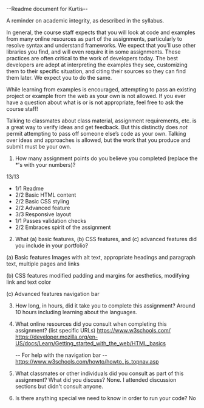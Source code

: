 --Readme document for Kurtis--

A reminder on academic integrity, as described in the syllabus.

In general, the course staff expects that you will look at code and examples from many online resources as part of the assignments, particularly to resolve syntax and understand frameworks. We expect that you'll use other libraries you find, and will even require it in some assignments. These practices are often critical to the work of developers today. The best developers are adept at interpreting the examples they see, customizing them to their specific situation, and citing their sources so they can find them later. We expect you to do the same.

While learning from examples is encouraged, attempting to pass an existing project or example from the web as your own is not allowed. If you ever have a question about what is or is not appropriate, feel free to ask the course staff!

Talking to classmates about class material, assignment requirements, etc. is a great way to verify ideas and get feedback. But this distinctly does *not* permit attempting to pass off someone else’s code as your own. Talking over ideas and approaches is allowed, but the work that you produce and submit must be your own.

1. How many assignment points do you believe you completed (replace the *'s with your numbers)?

13/13
- 1/1 Readme
- 2/2 Basic HTML content
- 2/2 Basic CSS styling
- 2/2 Advanced feature
- 3/3 Responsive layout
- 1/1 Passes validation checks
- 2/2 Embraces spirit of the assignment

2. What (a) basic features, (b) CSS features, and (c) advanced features did you include in your portfolio?

(a) Basic features
    Images with alt text, appropriate headings and paragraph text, multiple pages and links


(b) CSS features
    modified padding and margins for aesthetics, modifying link and text color


(c) Advanced features
    navigation bar


3. How long, in hours, did it take you to complete this assignment?
    Around 10 hours including learning about the languages.


4. What online resources did you consult when completing this assignment? (list specific URLs)
    https://www.w3schools.com/
    https://developer.mozilla.org/en-US/docs/Learn/Getting_started_with_the_web/HTML_basics

    -- For help with the navigation bar --
    https://www.w3schools.com/howto/howto_js_topnav.asp


5. What classmates or other individuals did you consult as part of this assignment? What did you discuss?
    None. I attended discussion sections but didn't consult anyone.


6. Is there anything special we need to know in order to run your code?
    No